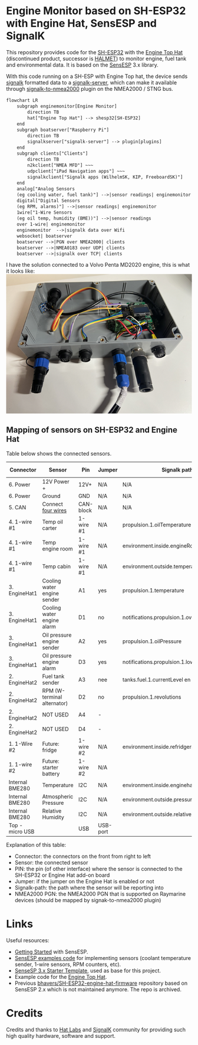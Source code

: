 # Engine Monitor based on SH-ESP32 with Engine Hat, SensESP and SignalK

This repository provides code for the [SH-ESP32](https://docs.hatlabs.fi/sh-esp32/) with the [Engine Top Hat](https://docs.hatlabs.fi/sh-esp32/pages/add-ons/engine-hat/) (discontinued product, successor is [HALMET](https://shop.hatlabs.fi/products/halmet)) to monitor engine, fuel tank and environmental data.
It is based on the [SensESP](https://github.com/SignalK/SensESP/) 3.x library.

With this code running on a SH-ESP with Engine Top hat, the device sends [signalk](https://signalk.org/) formatted data to a [signalk-server](https://github.com/SignalK/signalk-server), which can make it available through [signalk-to-nmea2000](https://github.com/SignalK/signalk-to-nmea2000) plugin on the NMEA2000 / STNG bus.

```mermaid
flowchart LR
    subgraph enginemonitor[Engine Monitor]
        direction TB
        hat["Engine Top Hat"] --> shesp32[SH-ESP32]
    end
    subgraph boatserver["Raspberry Pi"]
        direction TB
        signalkserver["signalk-server"] --> plugin[plugins]
    end
    subgraph clients["Clients"]
        direction TB
        n2kclient["NMEA MFD"] ~~~
        udpclient["iPad Navigation apps"] ~~~
        signalkclient["Signalk apps (WilhelmSK, KIP, FreeboardSK)"]
    end
    analog["Analog Sensors
    (eg cooling water, fuel tank)"] -->|sensor readings| enginemonitor
    digital["Digital Sensors
    (eg RPM, alarms)"] -->|sensor readings| enginemonitor
    1wire["1-Wire Sensors
    (eg oil temp, humidity (BME))"] -->|sensor readings
    over 1-wire| enginemonitor
    enginemonitor  -->|signalk data over Wifi
    websocket| boatserver
    boatserver -->|PGN over NMEA2000| clients
    boatserver -->|NMEA0183 over UDP| clients
    boatserver -->|signalk over TCP| clients
```

I have the solution connected to a Volvo Penta MD2020 engine, this is what it looks like:
![Solution based on SH-ESP32 and Engine Hat](SH-ESP32-engine-hat.png)

## Mapping of sensors on SH-ESP32 and Engine Hat

Table below shows the connected sensors.

| Connector       | Sensor                                                                                  | Pin       | Jumper   | Signalk path                                 | NMEA2000 PGN  |
| --------------- | --------------------------------------------------------------------------------------- | --------- | -------- | -------------------------------------------- | ------------- |
| 6. Power        | 12V Power +                                                                             | 12V+      | N/A      | N/A                                          |               |
| 6. Power        | Ground                                                                                  | GND       | N/A      | N/A                                          |               |
| 5. CAN          | Connect [four wires](http://docs.hatlabs.fi/sh-esp32/pages/tutorials/nmea2000-gateway/) | CAN-block | N/A      | N/A                                          |               |
| 4. 1-wire #1    | Temp oil carter                                                                         | 1-wire #1 | N/A      | propulsion.1.oilTemperature                  | 127489        |
| 4. 1-wire #1    | Temp engine room                                                                        | 1-wire #1 | N/A      | environment.inside.engineRoom.temperature    |               |
| 4. 1-wire #1    | Temp cabin                                                                              | 1-wire #1 | N/A      | environment.outside.temperature              | 130310        |
| 3. EngineHat1   | Cooling water engine sender                                                             | A1        | yes      | propulsion.1.temperature                     | 127489        |
| 3. EngineHat1   | Cooling water engine alarm                                                              | D1        | no       | notifications.propulsion.1.overTemperature   |               |
| 3. EngineHat1   | Oil pressure engine sender                                                              | A2        | yes      | propulsion.1.oilPressure                     | 127489        |
| 3. EngineHat1   | Oil pressure engine alarm                                                               | D3        | yes      | notifications.propulsion.1.lowOilPressure    |               |
| 2. EngineHat2   | Fuel tank sender                                                                        | A3        | nee      | tanks.fuel.1.currentLevel en currentVolume   |               |
| 2. EngineHat2   | RPM (W-terminal alternator)                                                             | D2        | no       | propulsion.1.revolutions                     | 127489,127488 |
| 2. EngineHat2   | NOT USED                                                                                | A4        | -        |                                              |               |
| 2. EngineHat2   | NOT USED                                                                                | D4        | -        |                                              |               |
| 1. 1-Wire #2    | Future: fridge                                                                          | 1-wire #2 | N/A      | environment.inside.refridgerator.temperature | 130312        |
| 1. 1-wire #2    | Future: starter battery                                                                 | 1-wire #2 | N/A      |                                              | 127508        |
| Internal BME280 | Temperature                                                                             | I2C       | N/A      | environment.inside.enginehat.temperature     |               |
| Internal BME280 | Atmospheric Pressure                                                                    | I2C       | N/A      | environment.outside.pressure                 | 130314        |
| Internal BME280 | Relative Humidity                                                                       | I2C       | N/A      | environment.outside.relativeHumidity         | 130313        |
| Top - micro USB |                                                                                         | USB       | USB-port |                                              |               |

Explanation of this table:

- Connector: the connectors on the front from right to left
- Sensor: the connected sensor
- PIN: the pin (of other interface) where the sensor is connected to the SH-ESP32 or Engine Hat add-on board
- Jumper: if the jumper on the Engine Hat is enabled or not
- Signalk-path: the path where the sensor will be reporting into
- NMEA2000 PGN: the NMEA2000 PGN that is supported on Raymarine devices (should be mapped by signak-to-nmea2000 plugin)

# Links

Useful resources:

- [Getting Started](https://signalk.org/SensESP/pages/getting_started/) with SensESP.
- [SensESP examples code](https://github.com/SignalK/SensESP/tree/main/examples) for implementing sensors (coolant temperature sender, 1-wire sensors, RPM counters, etc).
- [SenseSP 3.x Starter Template](https://github.com/SensESP/SensESP-project-template), used as base for this project.
- Example code for the [Engine Top Hat](https://github.com/hatlabs/SH-ESP32-engine-hat-firmware).
- Previous [bhavers/SH-ESP32-engine-hat-firmware](https://github.com/bhavers/SH-ESP32-engine-hat-firmware) repository based on SensESP 2.x which is not maintained anymore. The repo is archived.

# Credits

Credits and thanks to [Hat Labs](https://github.com/hatlabs) and [SignalK](https://signalk.org/) community for providing such high quality hardware, software and support.
